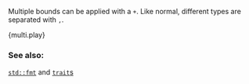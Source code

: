 Multiple bounds can be applied with a `+`. Like normal, different types are
separated with `,`.

{multi.play}

### See also:

[`std::fmt`][fmt] and [`trait`s][traits]

[fmt]: /hello/print.html
[traits]: /trait.html
